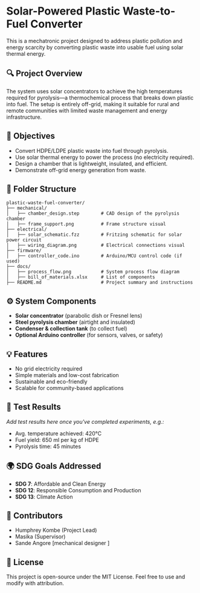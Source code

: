 # Solar-Powered Plastic Waste-to-Fuel Converter

This is a mechatronic project designed to address plastic pollution and energy scarcity by converting plastic waste into usable fuel using solar thermal energy.

## 🔍 Project Overview

The system uses solar concentrators to achieve the high temperatures required for pyrolysis—a thermochemical process that breaks down plastic into fuel. The setup is entirely off-grid, making it suitable for rural and remote communities with limited waste management and energy infrastructure.

## 🎯 Objectives

- Convert HDPE/LDPE plastic waste into fuel through pyrolysis.
- Use solar thermal energy to power the process (no electricity required).
- Design a chamber that is lightweight, insulated, and efficient.
- Demonstrate off-grid energy generation from waste.

## 📂 Folder Structure

```
plastic-waste-fuel-converter/
├── mechanical/
│   ├── chamber_design.step        # CAD design of the pyrolysis chamber
│   ├── frame_support.png          # Frame structure visual
├── electrical/
│   ├── solar_schematic.fzz        # Fritzing schematic for solar power circuit
│   ├── wiring_diagram.png         # Electrical connections visual
├── firmware/
│   ├── controller_code.ino        # Arduino/MCU control code (if used)
├── docs/
│   ├── process_flow.png           # System process flow diagram
│   ├── bill_of_materials.xlsx     # List of components
├── README.md                      # Project summary and instructions
```

## ⚙️ System Components

- **Solar concentrator** (parabolic dish or Fresnel lens)
- **Steel pyrolysis chamber** (airtight and insulated)
- **Condenser & collection tank** (to collect fuel)
- **Optional Arduino controller** (for sensors, valves, or safety)

## 💡 Features

- No grid electricity required
- Simple materials and low-cost fabrication
- Sustainable and eco-friendly
- Scalable for community-based applications

## 🧪 Test Results

*Add test results here once you've completed experiments, e.g.:*

- Avg. temperature achieved: 420°C
- Fuel yield: 650 ml per kg of HDPE
- Pyrolysis time: 45 minutes

## 🌍 SDG Goals Addressed

- **SDG 7**: Affordable and Clean Energy
- **SDG 12**: Responsible Consumption and Production
- **SDG 13**: Climate Action

## 🤝 Contributors

- Humphrey Kombe (Project Lead)
- Masika (Supervisor)
- Sande Angore [mechanical designer ]
## 📄 License

This project is open-source under the MIT License. Feel free to use and modify with attribution.
